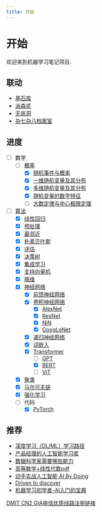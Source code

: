 ```yaml
---
title: 开始
---
```


# 开始

欢迎来到机器学习笔记项目.

## 联动

- [基石库](https://gk.ricolxwz.de)
- [派森贰](https://py.ricolxwz.de)
- [无底洞](https://cpp.ricolxwz.de)
- [杂七杂八档案室](https://misc.ricolxwz.de)

## 进度

- [ ] 数学
    - [ ] [概率](/math/probability/)
        - [x] [随机事件与概率](/math/probability/random-event-and-math/probability)
        - [x] [一维随机变量及其分布](/math/probability/one-dimensional-random-variable-distribution)
        - [x] [多维随机变量及其分布](/math/probability/multi-dimensional-random-variable-distribution)
        - [x] [随机变量的数字特征](/math/probability/numerical-characteristics-of-random-variable)
        - [ ] [大数定律与中心极限定理](/math/probability/large-number-central-limit-theorem)
- [ ] [算法](/algorithm/)
    - [x] [线性回归](/algorithm/linear-regression)
    - [x] [预处理](/algorithm/preprocessing)
    - [x] [最邻近](/algorithm/knn)
    - [x] [朴素贝叶斯](/algorithm/naive-bayes)
    - [x] [评估](/algorithm/evaluation)
    - [x] [决策树](/algorithm/decision-tree)
    - [x] [集成学习](/algorithm/ensemble-learning)
    - [x] [支持向量机](/algorithm/svm)
    - [x] [降维](/algorithm/dimensional-reduction)
    - [x] [神经网络](/algorithm/neural-network)
        - [x] [前馈神经网络](/algorithm/neural-network/fnn)
        - [x] [卷积神经网络](/algorithm/neural-network/cnn)
            - [x] [AlexNet](/algorithm/neural-network/cnn/alexnet)
            - [x] [ResNet](/algorithm/neural-network/cnn/resnet)
            - [x] [NiN](/algorithm/neural-network/cnn/nin)
            - [x] [GoogLeNet](/algorithm/neural-network/cnn/googlenet)
        - [x] [递归神经网络](/algorithm/neural-network/rnn)
        - [x] [词嵌入](/algorithm/neural-network/word-embedding)
        - [x] [Transformer](/algorithm/neural-network/transformer)
            - [ ] [GPT](/algorithm/neural-network/transformer/gpt)
            - [x] [BERT](/algorithm/neural-network/transformer/bert)
            - [ ] [ViT](/algorithm/neural-network/transformer/vit)
    - [x] [聚类](/algorithm/clustering)
    - [x] [马尔可夫链](/algorithm/markov-chain)
    - [x] [强化学习](/algorithm/reinforcement-learning)
  - [ ] 代码
    - [x] [PyTorch](/code/pytorch/)

## 推荐

- [深度学习（DL/ML）学习路径](https://github.com/loveunk/machine-learning-deep-learning-notes/tree/master?tab=readme-ov-file)
- [产品经理的人工智能学习库](https://easyai.tech/)
- [数据科学家需要哪些能力](https://cn.linkedin.com/pulse/%E6%95%B0%E6%8D%AE%E7%A7%91%E5%AD%A6%E5%AE%B6%E9%9C%80%E8%A6%81%E5%93%AA%E4%BA%9B%E8%83%BD%E5%8A%9B-song-xue)
- [高等数学+线性代数pdf](https://drive.google.com/file/d/1uJUmy7Oq01kbhPDJRsWitrzaWtva4A9F/view?usp=sharing)
- [动手实战人工智能 AI By Doing](https://aibydoing.com/)
- [Driven to discover](https://chmx0929.gitbook.io)
- [机器学习初学者-AI入门的宝典](http://www.ai-start.com/)

[DMIT CN2 GIA电信优质线路注册链接](https://www.dmit.io/aff.php?aff=11247)
